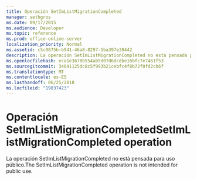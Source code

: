 ```yaml
---
title: Operación SetImListMigrationCompleted
manager: sethgros
ms.date: 09/17/2015
ms.audience: Developer
ms.topic: reference
ms.prod: office-online-server
localization_priority: Normal
ms.assetid: c5c0875b-b941-46a8-8297-1ba397e38442
description: La operación SetImListMigrationCompleted no está pensada para uso público.
ms.openlocfilehash: eca1e3670b554ab5d07d6dcdbe16bfc7e7461f53
ms.sourcegitcommit: 34041125dc8c5f993b21cebfc4f8b72f0fd2cb6f
ms.translationtype: MT
ms.contentlocale: es-ES
ms.lasthandoff: 06/25/2018
ms.locfileid: "19837423"
---
```

# <a name="setimlistmigrationcompleted-operation"></a><span data-ttu-id="f7235-103">Operación SetImListMigrationCompleted</span><span class="sxs-lookup"><span data-stu-id="f7235-103">SetImListMigrationCompleted operation</span></span>

<span data-ttu-id="f7235-104">La operación SetImListMigrationCompleted no está pensada para uso público.</span><span class="sxs-lookup"><span data-stu-id="f7235-104">The SetImListMigrationCompleted operation is not intended for public use.</span></span>
  

